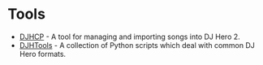 # Tools

* [DJHCP](https://anydir.github.io/tools/djhcp/) - A tool for managing and importing songs into DJ Hero 2.
* [DJHTools](https://anydir.github.io/tools/djhtools/) - A collection of Python scripts which deal with common DJ Hero formats.